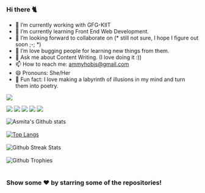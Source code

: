 ### Hi there 🐈

- 🔭 I’m currently working with GFG-KIIT
- 🌱 I’m currently learning Front End Web Development.
- 👯 I’m looking forward to collaborate on (* still not sure, I hope I figure out soon ;-; *)
- 🤔 I’m love bugging people for learning new things from them.
- 💬 Ask me about Content Writing. (I love doing it :))
- 📫 How to reach me: ammyhobis@gmail.com
- 😄 Pronouns: She/Her
- 🦋 Fun fact: I love making a labyrinth of illusions in my mind and turn them into poetry.


![](https://activity-graph.herokuapp.com/graph?username=crayonpillars&theme=react-dark&hide_border=true&area=true)


<div class="row">
    <img src="https://img.shields.io/badge/HTML-239120?style=for-the-badge&logo=html5&logoColor=white"/>
    <img src="https://img.shields.io/badge/CSS3-1572B6?style=for-the-badge&logo=css3&logoColor=white" />
    <img src="https://img.shields.io/badge/Git-F05032?style=for-the-badge&logo=git&logoColor=white" />
   <img src="https://img.shields.io/badge/C-00599C?style=for-the-badge&logo=c&logoColor=white" />
   <img src="https://img.shields.io/badge/C%2B%2B-00599C?style=for-the-badge&logo=c%2B%2B&logoColor=white" />
</div>


![Asmita's Github stats](https://github-readme-stats.vercel.app/api?username=crayonpillars&show_icons=true&hide_border=true&count_private=true&theme=tokyonight)<br><br>
[![Top Langs](https://github-readme-stats.vercel.app/api/top-langs/?username=crayonpillars&theme=tokyonight)](https://github.com/crayonpillars/github-readme-stats)<br> <br>
![Github Streak Stats](https://github-readme-streak-stats.herokuapp.com/?user=crayonpillars&theme=tokyonight)
<br><br>![Github Trophies](https://github-profile-trophy.vercel.app/?username=crayonpillars) <br><br>

  
### Show some ❤️ by starring some of the repositories!
